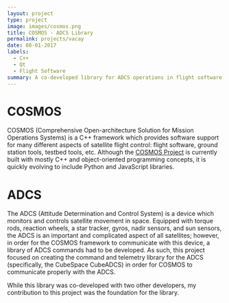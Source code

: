 ```yaml
---
layout: project
type: project
image: images/cosmos.png
title: COSMOS - ADCS Library
permalink: projects/vacay
date: 08-01-2017
labels:
  - C++
  - Qt
  - Flight Software
summary: A co-developed library for ADCS operations in flight software.
---
```


# COSMOS
COSMOS (Comprehensive Open-architecture Solution for Mission Operations Systems) is a C++ framework which provides software support for many different aspects of satellite flight control: flight software, ground station tools, testbed tools, etc. Although the [COSMOS Project](http://cosmos-project.org/) is currently built with mostly C++ and object-oriented programming concepts, it is quickly evolving to include Python and JavaScript libraries.

# ADCS
The ADCS (Attitude Determination and Control System) is a device which monitors and controls satellite movement in space.  Equipped with torque rods, reaction wheels, a star tracker, gyros, nadir sensors, and sun sensors, the ADCS is an important and complicated aspect of all satellites; however, in order for the COSMOS framework to communicate with this device, a library of ADCS commands had to be developed.  As such, this project focused on creating the command and telemetry library for the ADCS (specifically, the CubeSpace CubeADCS) in order for COSMOS to communicate properly with the ADCS.  

While this library was co-developed with two other developers, my contribution to this project was the foundation for the library.

